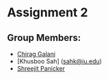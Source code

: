 # Assignment 2

 ## Group Members:
* [Chirag Galani](cgalani@iu.edu)
* [Khusboo Sah] (sahk@iu.edu)
* [Shreejit Panicker](skpanick@iu.edu)

